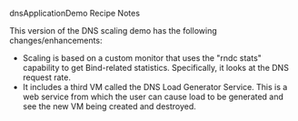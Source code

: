 dnsApplicationDemo Recipe Notes

This version of the DNS scaling demo has the following changes/enhancements:
- Scaling is based on a custom monitor that uses the "rndc stats" capability to get Bind-related statistics. Specifically, it looks at the DNS request rate.
- It includes a third VM called the DNS Load Generator Service. This is a web service from which the user can cause load to be generated and see the new VM being created and destroyed.